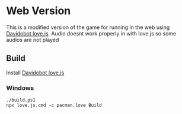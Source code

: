 # Web Version

This is a modified version of the game for running in the web using [Davidobot love.js](https://github.com/Davidobot/love.js). Audio doesnt work properly in with love.js so some audios are not played

## Build

Install [Davidobot love.js](https://github.com/Davidobot/love.js)

### Windows
```
./build.ps1
npx love.js.cmd -c pacman.love Build
```
